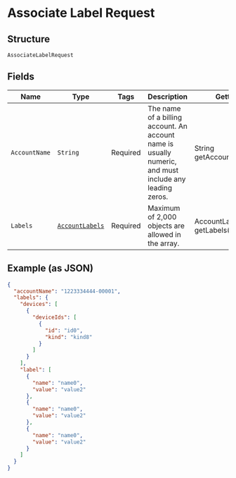 
# Associate Label Request

## Structure

`AssociateLabelRequest`

## Fields

| Name | Type | Tags | Description | Getter | Setter |
|  --- | --- | --- | --- | --- | --- |
| `AccountName` | `String` | Required | The name of a billing account. An account name is usually numeric, and must include any leading zeros. | String getAccountName() | setAccountName(String accountName) |
| `Labels` | [`AccountLabels`](../../doc/models/account-labels.md) | Required | Maximum of 2,000 objects are allowed in the array. | AccountLabels getLabels() | setLabels(AccountLabels labels) |

## Example (as JSON)

```json
{
  "accountName": "1223334444-00001",
  "labels": {
    "devices": [
      {
        "deviceIds": [
          {
            "id": "id0",
            "kind": "kind8"
          }
        ]
      }
    ],
    "label": [
      {
        "name": "name0",
        "value": "value2"
      },
      {
        "name": "name0",
        "value": "value2"
      },
      {
        "name": "name0",
        "value": "value2"
      }
    ]
  }
}
```

